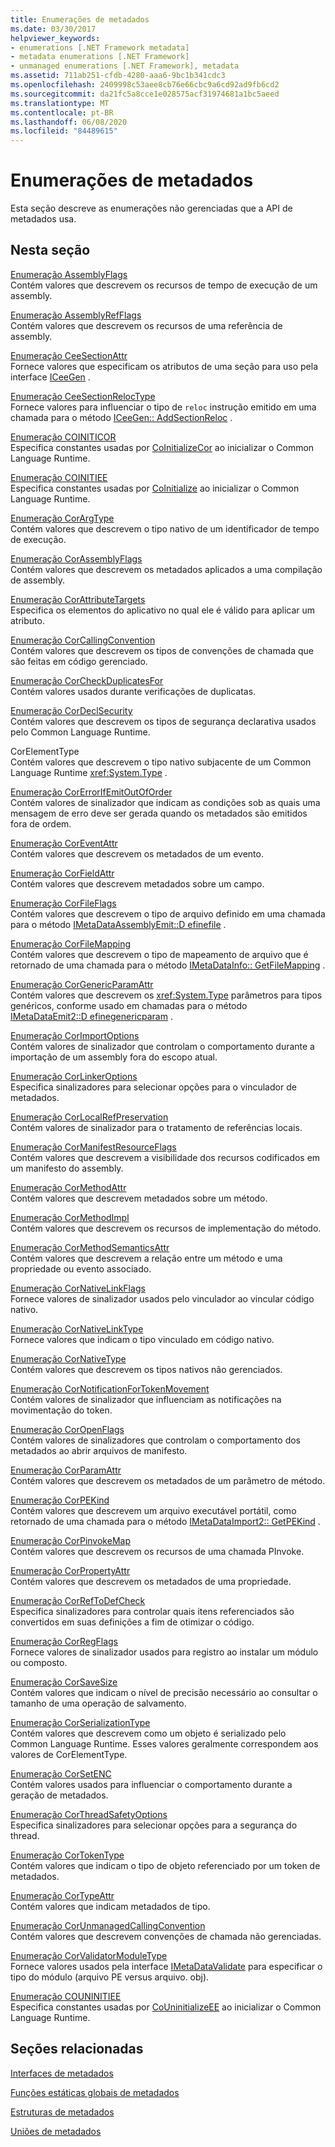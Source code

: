 ```yaml
---
title: Enumerações de metadados
ms.date: 03/30/2017
helpviewer_keywords:
- enumerations [.NET Framework metadata]
- metadata enumerations [.NET Framework]
- unmanaged enumerations [.NET Framework], metadata
ms.assetid: 711ab251-cfdb-4280-aaa6-9bc1b341cdc3
ms.openlocfilehash: 2409998c53aee8cb76e66cbc9a6cd92ad9fb6cd2
ms.sourcegitcommit: da21fc5a8cce1e028575acf31974681a1bc5aeed
ms.translationtype: MT
ms.contentlocale: pt-BR
ms.lasthandoff: 06/08/2020
ms.locfileid: "84489615"
---
```

# <a name="metadata-enumerations"></a>Enumerações de metadados
Esta seção descreve as enumerações não gerenciadas que a API de metadados usa.  
  
## <a name="in-this-section"></a>Nesta seção  
 [Enumeração AssemblyFlags](assemblyflags-enumeration.md)  
 Contém valores que descrevem os recursos de tempo de execução de um assembly.  
  
 [Enumeração AssemblyRefFlags](assemblyrefflags-enumeration.md)  
 Contém valores que descrevem os recursos de uma referência de assembly.  
  
 [Enumeração CeeSectionAttr](ceesectionattr-enumeration.md)  
 Fornece valores que especificam os atributos de uma seção para uso pela interface [ICeeGen](iceegen-interface.md) .  
  
 [Enumeração CeeSectionRelocType](ceesectionreloctype-enumeration.md)  
 Fornece valores para influenciar o tipo de `reloc` instrução emitido em uma chamada para o método [ICeeGen:: AddSectionReloc](iceegen-addsectionreloc-method.md) .  
  
 [Enumeração COINITICOR](coiniticor-enumeration.md)  
 Especifica constantes usadas por [CoInitializeCor](../hosting/coinitializecor-function.md) ao inicializar o Common Language Runtime.  
  
 [Enumeração COINITIEE](coinitiee-enumeration.md)  
 Especifica constantes usadas por [CoInitialize](../hosting/coinitializeee-function.md) ao inicializar o Common Language Runtime.  
  
 [Enumeração CorArgType](corargtype-enumeration.md)  
 Contém valores que descrevem o tipo nativo de um identificador de tempo de execução.  
  
 [Enumeração CorAssemblyFlags](corassemblyflags-enumeration.md)  
 Contém valores que descrevem os metadados aplicados a uma compilação de assembly.  
  
 [Enumeração CorAttributeTargets](corattributetargets-enumeration.md)  
 Especifica os elementos do aplicativo no qual ele é válido para aplicar um atributo.  
  
 [Enumeração CorCallingConvention](corcallingconvention-enumeration.md)  
 Contém valores que descrevem os tipos de convenções de chamada que são feitas em código gerenciado.  
  
 [Enumeração CorCheckDuplicatesFor](corcheckduplicatesfor-enumeration.md)  
 Contém valores usados durante verificações de duplicatas.  
  
 [Enumeração CorDeclSecurity](cordeclsecurity-enumeration.md)  
 Contém valores que descrevem os tipos de segurança declarativa usados pelo Common Language Runtime.  
  
 CorElementType  
 Contém valores que descrevem o tipo nativo subjacente de um Common Language Runtime <xref:System.Type> .  
  
 [Enumeração CorErrorIfEmitOutOfOrder](corerrorifemitoutoforder-enumeration.md)  
 Contém valores de sinalizador que indicam as condições sob as quais uma mensagem de erro deve ser gerada quando os metadados são emitidos fora de ordem.  
  
 [Enumeração CorEventAttr](coreventattr-enumeration.md)  
 Contém valores que descrevem os metadados de um evento.  
  
 [Enumeração CorFieldAttr](corfieldattr-enumeration.md)  
 Contém valores que descrevem metadados sobre um campo.  
  
 [Enumeração CorFileFlags](corfileflags-enumeration.md)  
 Contém valores que descrevem o tipo de arquivo definido em uma chamada para o método [IMetaDataAssemblyEmit::D efinefile](imetadataassemblyemit-definefile-method.md) .  
  
 [Enumeração CorFileMapping](corfilemapping-enumeration.md)  
 Contém valores que descrevem o tipo de mapeamento de arquivo que é retornado de uma chamada para o método [IMetaDataInfo:: GetFileMapping](imetadatainfo-getfilemapping-method.md) .  
  
 [Enumeração CorGenericParamAttr](corgenericparamattr-enumeration.md)  
 Contém valores que descrevem os <xref:System.Type> parâmetros para tipos genéricos, conforme usado em chamadas para o método [IMetaDataEmit2::D efinegenericparam](imetadataemit2-definegenericparam-method.md) .  
  
 [Enumeração CorImportOptions](corimportoptions-enumeration.md)  
 Contém valores de sinalizador que controlam o comportamento durante a importação de um assembly fora do escopo atual.  
  
 [Enumeração CorLinkerOptions](corlinkeroptions-enumeration.md)  
 Especifica sinalizadores para selecionar opções para o vinculador de metadados.  
  
 [Enumeração CorLocalRefPreservation](corlocalrefpreservation-enumeration.md)  
 Contém valores de sinalizador para o tratamento de referências locais.  
  
 [Enumeração CorManifestResourceFlags](cormanifestresourceflags-enumeration.md)  
 Contém valores que descrevem a visibilidade dos recursos codificados em um manifesto do assembly.  
  
 [Enumeração CorMethodAttr](cormethodattr-enumeration.md)  
 Contém valores que descrevem metadados sobre um método.  
  
 [Enumeração CorMethodImpl](cormethodimpl-enumeration.md)  
 Contém valores que descrevem os recursos de implementação do método.  
  
 [Enumeração CorMethodSemanticsAttr](cormethodsemanticsattr-enumeration.md)  
 Contém valores que descrevem a relação entre um método e uma propriedade ou evento associado.  
  
 [Enumeração CorNativeLinkFlags](cornativelinkflags-enumeration.md)  
 Fornece valores de sinalizador usados pelo vinculador ao vincular código nativo.  
  
 [Enumeração CorNativeLinkType](cornativelinktype-enumeration.md)  
 Fornece valores que indicam o tipo vinculado em código nativo.  
  
 [Enumeração CorNativeType](cornativetype-enumeration.md)  
 Contém valores que descrevem os tipos nativos não gerenciados.  
  
 [Enumeração CorNotificationForTokenMovement](cornotificationfortokenmovement-enumeration.md)  
 Contém valores de sinalizador que influenciam as notificações na movimentação do token.  
  
 [Enumeração CorOpenFlags](coropenflags-enumeration.md)  
 Contém valores de sinalizadores que controlam o comportamento dos metadados ao abrir arquivos de manifesto.  
  
 [Enumeração CorParamAttr](corparamattr-enumeration.md)  
 Contém valores que descrevem os metadados de um parâmetro de método.  
  
 [Enumeração CorPEKind](corpekind-enumeration.md)  
 Contém valores que descrevem um arquivo executável portátil, como retornado de uma chamada para o método [IMetaDataImport2:: GetPEKind](imetadataimport2-getpekind-method.md) .  
  
 [Enumeração CorPinvokeMap](corpinvokemap-enumeration.md)  
 Contém valores que descrevem os recursos de uma chamada PInvoke.  
  
 [Enumeração CorPropertyAttr](corpropertyattr-enumeration.md)  
 Contém valores que descrevem os metadados de uma propriedade.  
  
 [Enumeração CorRefToDefCheck](correftodefcheck-enumeration.md)  
 Especifica sinalizadores para controlar quais itens referenciados são convertidos em suas definições a fim de otimizar o código.  
  
 [Enumeração CorRegFlags](corregflags-enumeration.md)  
 Fornece valores de sinalizador usados para registro ao instalar um módulo ou composto.  
  
 [Enumeração CorSaveSize](corsavesize-enumeration.md)  
 Contém valores que indicam o nível de precisão necessário ao consultar o tamanho de uma operação de salvamento.  
  
 [Enumeração CorSerializationType](corserializationtype-enumeration.md)  
 Contém valores que descrevem como um objeto é serializado pelo Common Language Runtime. Esses valores geralmente correspondem aos valores de CorElementType.  
  
 [Enumeração CorSetENC](corsetenc-enumeration.md)  
 Contém valores usados para influenciar o comportamento durante a geração de metadados.  
  
 [Enumeração CorThreadSafetyOptions](corthreadsafetyoptions-enumeration.md)  
 Especifica sinalizadores para selecionar opções para a segurança do thread.  
  
 [Enumeração CorTokenType](cortokentype-enumeration.md)  
 Contém valores que indicam o tipo de objeto referenciado por um token de metadados.  
  
 [Enumeração CorTypeAttr](cortypeattr-enumeration.md)  
 Contém valores que indicam metadados de tipo.  
  
 [Enumeração CorUnmanagedCallingConvention](corunmanagedcallingconvention-enumeration.md)  
 Contém valores que descrevem convenções de chamada não gerenciadas.  
  
 [Enumeração CorValidatorModuleType](corvalidatormoduletype-enumeration.md)  
 Fornece valores usados pela interface [IMetaDataValidate](imetadatavalidate-interface.md) para especificar o tipo do módulo (arquivo PE versus arquivo. obj).  
  
 [Enumeração COUNINITIEE](couninitiee-enumeration.md)  
 Especifica constantes usadas por [CoUninitializeEE](../hosting/couninitializeee-function.md) ao inicializar o Common Language Runtime.  
  
## <a name="related-sections"></a>Seções relacionadas  
 [Interfaces de metadados](metadata-interfaces.md)  
  
 [Funções estáticas globais de metadados](metadata-global-static-functions.md)  
  
 [Estruturas de metadados](metadata-structures.md)  
  
 [Uniões de metadados](metadata-unions.md)
